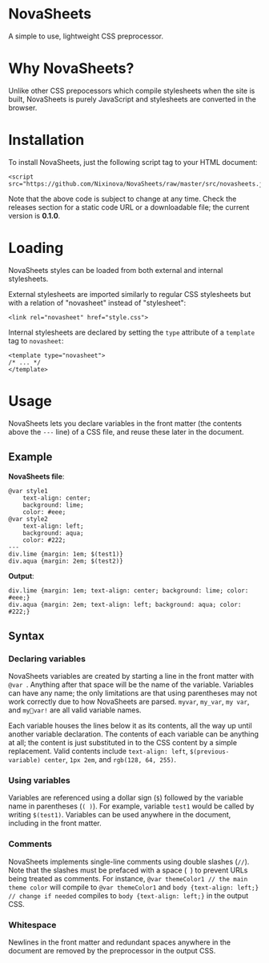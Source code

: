 # NovaSheets

A simple to use, lightweight CSS preprocessor.

# Why NovaSheets?

Unlike other CSS prepocessors which compile stylesheets when the site is built, NovaSheets is purely JavaScript and stylesheets are converted in the browser.

# Installation

To install NovaSheets, just the following script tag to your HTML document:
```
<script src="https://github.com/Nixinova/NovaSheets/raw/master/src/novasheets.js">
```

Note that the above code is subject to change at any time. Check the releases section for a static code URL or a downloadable file; the current version is **0.1.0**.

# Loading
NovaSheets styles can be loaded from both external and internal stylesheets.

External stylesheets are imported similarly to regular CSS stylesheets but with a relation of "novasheet" instead of "stylesheet":
```
<link rel="novasheet" href="style.css">
```

Internal stylesheets are declared by setting the `type` attribute of a `template` tag to `novasheet`:
```
<template type="novasheet">
/* ... */
</template>
```

# Usage

NovaSheets lets you declare variables in the front matter (the contents above the `---` line) of a CSS file, and reuse these later in the document.

## Example

**NovaSheets file**:

```
@var style1
    text-align: center;
    background: lime;
    color: #eee;
@var style2
    text-align: left;
    background: aqua;
    color: #222;
---
div.lime {margin: 1em; $(test1)}
div.aqua {margin: 2em; $(test2)}
```

**Output**:
```
div.lime {margin: 1em; text-align: center; background: lime; color: #eee;}
div.aqua {margin: 2em; text-align: left; background: aqua; color: #222;}
```

## Syntax

### Declaring variables

NovaSheets variables are created by starting a line in the front matter with `@var `. Anything after that space will be the name of the variable. Variables can have any name; the only limitations are that using parentheses may not work correctly due to how NovaSheets are parsed. `myvar`, `my_var`, `my var`, and `my🦀var!` are all valid variable names.

Each variable houses the lines below it as its contents, all the way up until another variable declaration. The contents of each variable can be anything at all; the content is just substituted in to the CSS content by a simple replacement. Valid contents include `text-align: left`, `$(previous-variable) center`, `1px 2em`, and `rgb(128, 64, 255)`.

### Using variables

Variables are referenced using a dollar sign (`$`) followed by the variable name in parentheses (`( )`). For example, variable `test1` would be called by writing `$(test1)`. Variables can be used anywhere in the document, including in the front matter.

### Comments

NovaSheets implements single-line comments using double slashes (`//`). Note that the slashes must be prefaced with a space (` `) to prevent URLs being treated as comments. For instance, `@var themeColor1 // the main theme color` will compile to `@var themeColor1` and `body {text-align: left;} // change if needed` compiles to `body {text-align: left;}` in the output CSS.

### Whitespace

Newlines in the front matter and redundant spaces anywhere in the document are removed by the preprocessor in the output CSS.